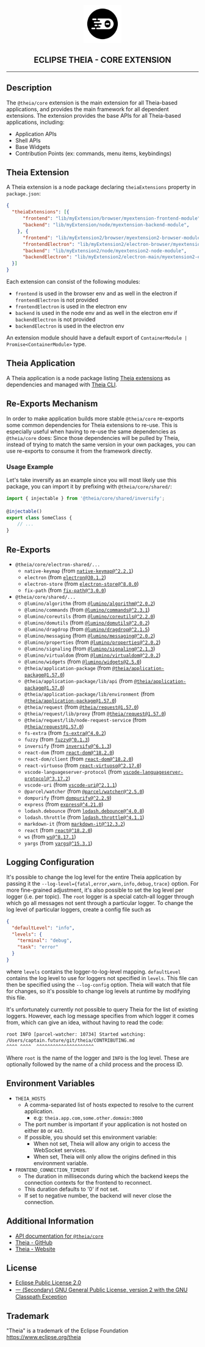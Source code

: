 <div align='center'>

<br />

<img src='https://raw.githubusercontent.com/eclipse-theia/theia/master/logo/theia.svg?sanitize=true' alt='theia-ext-logo' width='100px' />

<h2>ECLIPSE THEIA - CORE EXTENSION</h2>

<hr />

</div>

## Description

The `@theia/core` extension is the main extension for all Theia-based applications, and provides the main framework for all dependent extensions.
The extension provides the base APIs for all Theia-based applications, including:

- Application APIs
- Shell APIs
- Base Widgets
- Contribution Points (ex: commands, menu items, keybindings)

## Theia Extension

A Theia extension is a node package declaring `theiaExtensions` property in `package.json`:

```json
{
  "theiaExtensions": [{
      "frontend": "lib/myExtension/browser/myextension-frontend-module",
      "backend": "lib/myExtension/node/myextension-backend-module",
    }, {
      "frontend": "lib/myExtension2/browser/myextension2-browser-module",
      "frontendElectron": "lib/myExtension2/electron-browser/myextension2-electron-browser-module",
      "backend": "lib/myExtension2/node/myextension2-node-module",
      "backendElectron": "lib/myExtension2/electron-main/myextension2-electron-main-module"
  }]
}
```

Each extension can consist of the following modules:

- `frontend` is used in the browser env and as well in the electron if `frontendElectron` is not provided
- `frontendElectron` is used in the electron env
- `backend` is used in the node env and as well in the electron env if `backendElectron` is not provided
- `backendElectron` is used in the electron env

An extension module should have a default export of `ContainerModule | Promise<ContainerModule>` type.

## Theia Application

A Theia application is a node package listing [Theia extensions](#theia-extension) as dependencies and managed with [Theia CLI](../../dev-packages/cli/README.md).

## Re-Exports Mechanism

In order to make application builds more stable `@theia/core` re-exports some common dependencies for Theia extensions to re-use. This is especially useful when having to re-use the same dependencies as `@theia/core` does: Since those dependencies will be pulled by Theia, instead of trying to match the same version in your own packages, you can use re-exports to consume it from the framework directly.

### Usage Example

Let's take inversify as an example since you will most likely use this package, you can import it by prefixing with `@theia/core/shared/`:

```ts
import { injectable } from '@theia/core/shared/inversify';

@injectable()
export class SomeClass {
    // ...
}
```

## Re-Exports

- `@theia/core/electron-shared/...`
  - `native-keymap` (from [`native-keymap@^2.2.1`](https://www.npmjs.com/package/native-keymap))
  - `electron` (from [`electron@30.1.2`](https://www.npmjs.com/package/electron/v/30.1.2))
  - `electron-store` (from [`electron-store@^8.0.0`](https://www.npmjs.com/package/electron-store))
  - `fix-path` (from [`fix-path@^3.0.0`](https://www.npmjs.com/package/fix-path))
- `@theia/core/shared/...`
  - `@lumino/algorithm` (from [`@lumino/algorithm@^2.0.2`](https://www.npmjs.com/package/@lumino/algorithm))
  - `@lumino/commands` (from [`@lumino/commands@^2.3.1`](https://www.npmjs.com/package/@lumino/commands))
  - `@lumino/coreutils` (from [`@lumino/coreutils@^2.2.0`](https://www.npmjs.com/package/@lumino/coreutils))
  - `@lumino/domutils` (from [`@lumino/domutils@^2.0.2`](https://www.npmjs.com/package/@lumino/domutils))
  - `@lumino/dragdrop` (from [`@lumino/dragdrop@^2.1.5`](https://www.npmjs.com/package/@lumino/dragdrop))
  - `@lumino/messaging` (from [`@lumino/messaging@^2.0.2`](https://www.npmjs.com/package/@lumino/messaging))
  - `@lumino/properties` (from [`@lumino/properties@^2.0.2`](https://www.npmjs.com/package/@lumino/properties))
  - `@lumino/signaling` (from [`@lumino/signaling@^2.1.3`](https://www.npmjs.com/package/@lumino/signaling))
  - `@lumino/virtualdom` (from [`@lumino/virtualdom@^2.0.2`](https://www.npmjs.com/package/@lumino/virtualdom))
  - `@lumino/widgets` (from [`@lumino/widgets@2.5.0`](https://www.npmjs.com/package/@lumino/widgets/v/2.5.0))
  - `@theia/application-package` (from [`@theia/application-package@1.57.0`](https://www.npmjs.com/package/@theia/application-package/v/1.57.0))
  - `@theia/application-package/lib/api` (from [`@theia/application-package@1.57.0`](https://www.npmjs.com/package/@theia/application-package/v/1.57.0))
  - `@theia/application-package/lib/environment` (from [`@theia/application-package@1.57.0`](https://www.npmjs.com/package/@theia/application-package/v/1.57.0))
  - `@theia/request` (from [`@theia/request@1.57.0`](https://www.npmjs.com/package/@theia/request/v/1.57.0))
  - `@theia/request/lib/proxy` (from [`@theia/request@1.57.0`](https://www.npmjs.com/package/@theia/request/v/1.57.0))
  - `@theia/request/lib/node-request-service` (from [`@theia/request@1.57.0`](https://www.npmjs.com/package/@theia/request/v/1.57.0))
  - `fs-extra` (from [`fs-extra@^4.0.2`](https://www.npmjs.com/package/fs-extra))
  - `fuzzy` (from [`fuzzy@^0.1.3`](https://www.npmjs.com/package/fuzzy))
  - `inversify` (from [`inversify@^6.1.3`](https://www.npmjs.com/package/inversify))
  - `react-dom` (from [`react-dom@^18.2.0`](https://www.npmjs.com/package/react-dom))
  - `react-dom/client` (from [`react-dom@^18.2.0`](https://www.npmjs.com/package/react-dom))
  - `react-virtuoso` (from [`react-virtuoso@^2.17.0`](https://www.npmjs.com/package/react-virtuoso))
  - `vscode-languageserver-protocol` (from [`vscode-languageserver-protocol@^3.17.2`](https://www.npmjs.com/package/vscode-languageserver-protocol))
  - `vscode-uri` (from [`vscode-uri@^2.1.1`](https://www.npmjs.com/package/vscode-uri))
  - `@parcel/watcher` (from [`@parcel/watcher@^2.5.0`](https://www.npmjs.com/package/@parcel/watcher))
  - `dompurify` (from [`dompurify@^2.2.9`](https://www.npmjs.com/package/dompurify))
  - `express` (from [`express@^4.21.0`](https://www.npmjs.com/package/express))
  - `lodash.debounce` (from [`lodash.debounce@^4.0.8`](https://www.npmjs.com/package/lodash.debounce))
  - `lodash.throttle` (from [`lodash.throttle@^4.1.1`](https://www.npmjs.com/package/lodash.throttle))
  - `markdown-it` (from [`markdown-it@^12.3.2`](https://www.npmjs.com/package/markdown-it))
  - `react` (from [`react@^18.2.0`](https://www.npmjs.com/package/react))
  - `ws` (from [`ws@^8.17.1`](https://www.npmjs.com/package/ws))
  - `yargs` (from [`yargs@^15.3.1`](https://www.npmjs.com/package/yargs))

## Logging Configuration

It's possible to change the log level for the entire Theia application by
passing it the `--log-level={fatal,error,warn,info,debug,trace}` option.  For
more fine-grained adjustment, it's also possible to set the log level per
logger (i.e. per topic).  The `root` logger is a special catch-all logger
through which go all messages not sent through a particular logger.  To change
the log level of particular loggers, create a config file such as

```json
{
  "defaultLevel": "info",
  "levels": {
    "terminal": "debug",
    "task": "error"
  }
}
```

where `levels` contains the logger-to-log-level mapping.  `defaultLevel`
contains the log level to use for loggers not specified in `levels`.  This file
can then be specified using the `--log-config` option.  Theia will watch that
file for changes, so it's possible to change log levels at runtime by
modifying this file.

It's unfortunately currently not possible to query Theia for the list of
existing loggers.  However, each log message specifies from which logger it
comes from, which can give an idea, without having to read the code:

```
root INFO [parcel-watcher: 10734] Started watching: /Users/captain.future/git/theia/CONTRIBUTING.md
^^^^ ^^^^  ^^^^^^^^^^^^^^^^^^^^^
```

Where `root` is the name of the logger and `INFO` is the log level. These are optionally followed by the name of a child process and the process ID.

## Environment Variables

- `THEIA_HOSTS`
  - A comma-separated list of hosts expected to resolve to the current application.
    - e.g: `theia.app.com,some.other.domain:3000`
  - The port number is important if your application is not hosted on either `80` or `443`.
  - If possible, you should set this environment variable:
    - When not set, Theia will allow any origin to access the WebSocket services.
    - When set, Theia will only allow the origins defined in this environment variable.
- `FRONTEND_CONNECTION_TIMEOUT`
  - The duration in milliseconds during which the backend keeps the connection contexts for the frontend to reconnect.
  - This duration defaults to '0' if not set.
  - If set to negative number, the backend will never close the connection.

## Additional Information

- [API documentation for `@theia/core`](https://eclipse-theia.github.io/theia/docs/next/modules/core.html)
- [Theia - GitHub](https://github.com/eclipse-theia/theia)
- [Theia - Website](https://theia-ide.org/)

## License

- [Eclipse Public License 2.0](http://www.eclipse.org/legal/epl-2.0/)
- [一 (Secondary) GNU General Public License, version 2 with the GNU Classpath Exception](https://projects.eclipse.org/license/secondary-gpl-2.0-cp)

## Trademark

"Theia" is a trademark of the Eclipse Foundation
<https://www.eclipse.org/theia>
